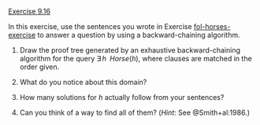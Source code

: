 [Exercise 9.16](ex_16/)

In this exercise, use the sentences you wrote in
Exercise [fol-horses-exercise](#/) to answer a question by
using a backward-chaining algorithm.

1.  Draw the proof tree generated by an exhaustive backward-chaining
    algorithm for the query ${\exists\,h\;\;}{Horse}(h)$, where
    clauses are matched in the order given.

2.  What do you notice about this domain?

3.  How many solutions for $h$ actually follow from your sentences?

4.  Can you think of a way to find all of them? (*Hint*:
    See @Smith+al:1986.)
